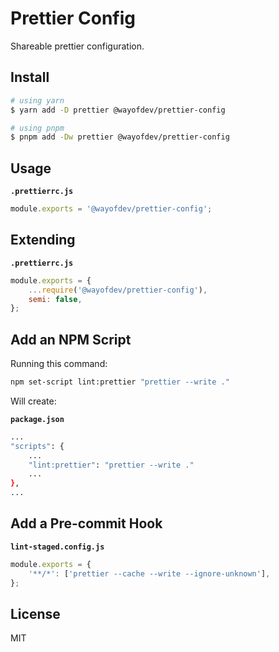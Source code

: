 # Prettier Config

Shareable prettier configuration.

## Install

```bash
# using yarn
$ yarn add -D prettier @wayofdev/prettier-config

# using pnpm
$ pnpm add -Dw prettier @wayofdev/prettier-config
```

## Usage

**`.prettierrc.js`**

```js
module.exports = '@wayofdev/prettier-config';
```

## Extending

**`.prettierrc.js`**

```js
module.exports = {
    ...require('@wayofdev/prettier-config'),
    semi: false,
};
```

## Add an NPM Script

Running this command:

```bash
npm set-script lint:prettier "prettier --write ."
```

Will create:

**`package.json`**

```bash
...
"scripts": {
    ...
    "lint:prettier": "prettier --write ."
    ...
},
...
```

## Add a Pre-commit Hook

**`lint-staged.config.js`**

```js
module.exports = {
    '**/*': ['prettier --cache --write --ignore-unknown'],
};
```

## License

MIT
